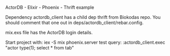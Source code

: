 ActorDB - Elixir - Phoenix - Thrift example

Dependency actordb_client has a child dep thrift from Biokodas repo. You should comment that one out in
deps/actordb_client/rebar.config.

mix.exs file has the ActorDB login details.


Start project with:
iex -S mix phoenix.server
test query:
:actordb_client.exec "actor type(1); select * from tab"
